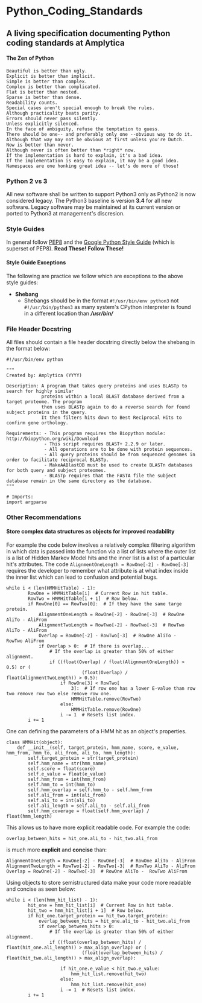Python_Coding_Standards
=======================
A living specification documenting Python coding standards at Amplytica
-----------------------------------------------------------------------

#### The Zen of Python

    Beautiful is better than ugly.
    Explicit is better than implicit.
    Simple is better than complex.
    Complex is better than complicated.
    Flat is better than nested.
    Sparse is better than dense.
    Readability counts.
    Special cases aren't special enough to break the rules.
    Although practicality beats purity.
    Errors should never pass silently.
    Unless explicitly silenced.
    In the face of ambiguity, refuse the temptation to guess.
    There should be one-- and preferably only one --obvious way to do it.
    Although that way may not be obvious at first unless you're Dutch.
    Now is better than never.
    Although never is often better than *right* now.
    If the implementation is hard to explain, it's a bad idea.
    If the implementation is easy to explain, it may be a good idea.
    Namespaces are one honking great idea -- let's do more of those!
    
### Python 2 vs 3
All new software shall be written to support Python3 only as Python2 is now considered legacy. The Python3 baseline is version **3.4** for all new software. Legacy software may be maintained at its current version or ported to Python3 at management's discresion.

### Style Guides
In general follow [PEP8](https://www.python.org/dev/peps/pep-0008/) and the [Google Python Style Guide](https://google.github.io/styleguide/pyguide.html) (which is superset of PEP8). **Read These!** **Follow These!**

#### Style Guide Exceptions
The following are practice we follow which are exceptions to the above style guides:

- **Shebang**
	- Shebangs should be in the format  ```#!/usr/bin/env python3``` not ```#!/usr/bin/python3``` as many system's CPython interpreter is found in a different location than ***/usr/bin/***  

### File Header Docstring
All files should contain a file header docstring directly below the shebang in the format below:


```
#!/usr/bin/env python

"""
Created by: Amplytica (YYYY)

Description: A program that takes query proteins and uses BLASTp to search for highly similar
             proteins within a local BLAST database derived from a target proteome. The program
             then uses BLASTp again to do a reverse search for found subject proteins in the query.
             It then filters hits down to Best Reciprocal Hits to confirm gene orthology.
             
Requirements: - This program requires the Biopython module: http://biopython.org/wiki/Download
              - This script requires BLAST+ 2.2.9 or later.
              - All operations are to be done with protein sequences.
              - All query proteins should be from sequenced genomes in order to facilitate reciprocal BLASTp.
              - MakeAABlastDB must be used to create BLASTn databases for both query and subject proteomes.
              - BLASTp requires that the FASTA file the subject database remain in the same directory as the database.
"""

# Imports:
import argparse

```

### Other Recommendations

#### Store complex data structures as objects for improved readability

For example the code below involves a relatively complex filtering algorithm in which data is passed into the function via a list of lists where the outer list is a list of Hidden Markov Model hits and the inner list is a list of a particular hit's attributes. The code ```AlignmentOneLength = RowOne[-2] - RowOne[-3]``` requires the developer to remember what attribute is at what index inside the inner list which can lead to confusion and potential bugs.  

```
while i < (len(HMMHitTable) - 1):
		RowOne = HMMHitTable[i]  # Current Row in hit table.
		RowTwo = HMMHitTable[i + 1]  # Row below.
		if RowOne[0] == RowTwo[0]:  # If they have the same targe protein.
			AlignmentOneLength = RowOne[-2] - RowOne[-3]  # RowOne AliTo - AliFrom
			AlignmentTwoLength = RowTwo[-2] - RowTwo[-3]  # RowTwo AliTo - AliFrom
			Overlap = RowOne[-2] - RowTwo[-3]  # RowOne AliTo -  RowTwo AliFrom
			if Overlap > 0:  # If there is overlap...
				# If the overlap is greater than 50% of either alignment.
				if ((float(Overlap) / float(AlignmentOneLength)) > 0.5) or (
							(float(Overlap) / float(AlignmentTwoLength)) > 0.5):
					if RowOne[3] < RowTwo[
						3]:  # If row one has a lower E-value than row two remove row two else remove row one.
						HMMHitTable.remove(RowTwo)
					else:
						HMMHitTable.remove(RowOne)
					i -= 1  # Resets list index.
		i += 1
```

One can defining the parameters of a HMM hit as an object's properties.  

```
class HMMHit(object):
	def __init__(self, target_protein, hmm_name, score, e_value, hmm_from, hmm_to, ali_from, ali_to, hmm_length):
		self.target_protein = str(target_protein)
		self.hmm_name = str(hmm_name)
		self.score = float(score)
		self.e_value = float(e_value)
		self.hmm_from = int(hmm_from)
		self.hmm_to = int(hmm_to)
		self.hmm_overlap = self.hmm_to - self.hmm_from
		self.ali_from = int(ali_from)
		self.ali_to = int(ali_to)
		self.ali_length = self.ali_to - self.ali_from
		self.hmm_coverage = float(self.hmm_overlap) / float(hmm_length)
```

This allows us to have more explicit readable code. For example the code:

```overlap_between_hits = hit_one.ali_to - hit_two.ali_from``` 

is much more **explicit** and **concise** than:

```
AlignmentOneLength = RowOne[-2] - RowOne[-3]  # RowOne AliTo - AliFrom
AlignmentTwoLength = RowTwo[-2] - RowTwo[-3]  # RowTwo AliTo - AliFrom
Overlap = RowOne[-2] - RowTwo[-3]  # RowOne AliTo -  RowTwo AliFrom
```  

Using objects to store semistructured data make your code more readable and concise as seen below: 

```
while i < (len(hmm_hit_list) - 1):
		hit_one = hmm_hit_list[i]  # Current Row in hit table.
		hit_two = hmm_hit_list[i + 1]  # Row below.
		if hit_one.target_protein == hit_two.target_protein:
			overlap_between_hits = hit_one.ali_to - hit_two.ali_from
			if overlap_between_hits > 0:
				# If the overlap is greater than 50% of either alignment.
				if ((float(overlap_between_hits) / float(hit_one.ali_length)) > max_align_overlap) or (
							(float(overlap_between_hits) / float(hit_two.ali_length)) > max_align_overlap):

					if hit_one.e_value < hit_two.e_value:
						hmm_hit_list.remove(hit_two)
					else:
						hmm_hit_list.remove(hit_one)
					i -= 1  # Resets list index.
		i += 1
``` 

